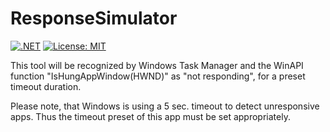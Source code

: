 # ResponseSimulator

[![.NET](https://github.com/elmo128/responseSimulator/actions/workflows/dotnet.yml/badge.svg)](https://github.com/elmo128/responseSimulator/actions/workflows/dotnet.yml)
[![License: MIT](https://img.shields.io/badge/License-MIT-yellow.svg)](https://opensource.org/licenses/MIT)

This tool will be recognized by Windows Task Manager and the WinAPI function "IsHungAppWindow(HWND)" as "not responding", for a preset timeout duration.

Please note, that Windows is using a 5 sec. timeout to detect unresponsive apps. Thus the timeout preset of this app must be set appropriately.
